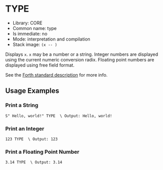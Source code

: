 # TYPE

- Library: CORE
- Common name: type
- Is immediate: no
- Mode: interpretation and compilation
- Stack image: `(x -- )`

Displays `x`. `x` may be a number or a string. Integer numbers are displayed using the current numeric conversion radix.
Floating point numbers are displayed using free field format.

See the [Forth standard description](https://forth-standard.org/standard/core/TYPE) for more info.

## Usage Examples

### Print a String

```forth
S" Hello, world!" TYPE  \ Output: Hello, world!
```

### Print an Integer

```forth
123 TYPE  \ Output: 123
```

### Print a Floating Point Number

```forth
3.14 TYPE  \ Output: 3.14
```

